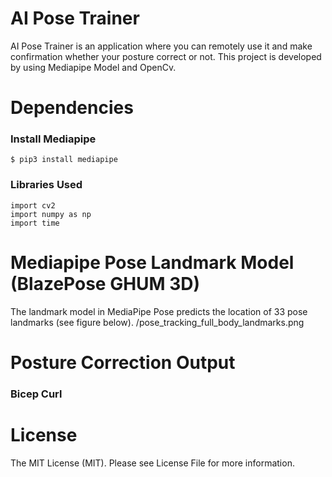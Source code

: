 # AI Pose Trainer
AI Pose Trainer is an application where you can remotely use it and make confirmation whether your posture correct or not. This project is developed by using Mediapipe Model and OpenCv.

# Dependencies
### Install Mediapipe
    $ pip3 install mediapipe

### Libraries Used
    import cv2
    import numpy as np
    import time

# Mediapipe Pose Landmark Model (BlazePose GHUM 3D)
The landmark model in MediaPipe Pose predicts the location of 33 pose landmarks (see figure below).
/pose_tracking_full_body_landmarks.png

# Posture Correction Output
### Bicep Curl

# License
The MIT License (MIT). Please see License File for more information.
